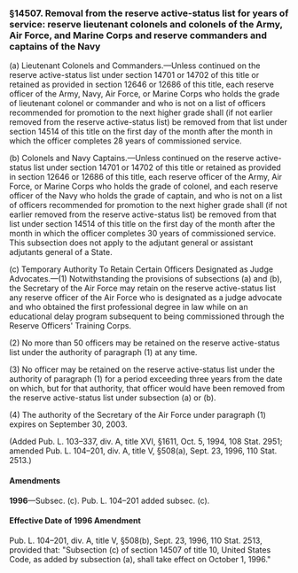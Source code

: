 ### §14507. Removal from the reserve active-status list for years of service: reserve lieutenant colonels and colonels of the Army, Air Force, and Marine Corps and reserve commanders and captains of the Navy ###

(a) Lieutenant Colonels and Commanders.—Unless continued on the reserve active-status list under section 14701 or 14702 of this title or retained as provided in section 12646 or 12686 of this title, each reserve officer of the Army, Navy, Air Force, or Marine Corps who holds the grade of lieutenant colonel or commander and who is not on a list of officers recommended for promotion to the next higher grade shall (if not earlier removed from the reserve active-status list) be removed from that list under section 14514 of this title on the first day of the month after the month in which the officer completes 28 years of commissioned service.

(b) Colonels and Navy Captains.—Unless continued on the reserve active-status list under section 14701 or 14702 of this title or retained as provided in section 12646 or 12686 of this title, each reserve officer of the Army, Air Force, or Marine Corps who holds the grade of colonel, and each reserve officer of the Navy who holds the grade of captain, and who is not on a list of officers recommended for promotion to the next higher grade shall (if not earlier removed from the reserve active-status list) be removed from that list under section 14514 of this title on the first day of the month after the month in which the officer completes 30 years of commissioned service. This subsection does not apply to the adjutant general or assistant adjutants general of a State.

(c) Temporary Authority To Retain Certain Officers Designated as Judge Advocates.—(1) Notwithstanding the provisions of subsections (a) and (b), the Secretary of the Air Force may retain on the reserve active-status list any reserve officer of the Air Force who is designated as a judge advocate and who obtained the first professional degree in law while on an educational delay program subsequent to being commissioned through the Reserve Officers' Training Corps.

(2) No more than 50 officers may be retained on the reserve active-status list under the authority of paragraph (1) at any time.

(3) No officer may be retained on the reserve active-status list under the authority of paragraph (1) for a period exceeding three years from the date on which, but for that authority, that officer would have been removed from the reserve active-status list under subsection (a) or (b).

(4) The authority of the Secretary of the Air Force under paragraph (1) expires on September 30, 2003.

(Added Pub. L. 103–337, div. A, title XVI, §1611, Oct. 5, 1994, 108 Stat. 2951; amended Pub. L. 104–201, div. A, title V, §508(a), Sept. 23, 1996, 110 Stat. 2513.)

#### Amendments ####

**1996**—Subsec. (c). Pub. L. 104–201 added subsec. (c).

#### Effective Date of 1996 Amendment ####

Pub. L. 104–201, div. A, title V, §508(b), Sept. 23, 1996, 110 Stat. 2513, provided that: "Subsection (c) of section 14507 of title 10, United States Code, as added by subsection (a), shall take effect on October 1, 1996."